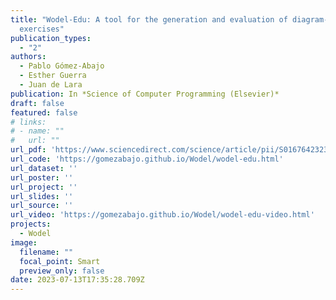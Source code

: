 ```yaml
---
title: "Wodel-Edu: A tool for the generation and evaluation of diagram-based
  exercises"
publication_types:
  - "2"
authors:
  - Pablo Gómez-Abajo
  - Esther Guerra
  - Juan de Lara
publication: In *Science of Computer Programming (Elsevier)*
draft: false
featured: false
# links:
# - name: ""
#   url: ""
url_pdf: 'https://www.sciencedirect.com/science/article/pii/S0167642323000825'
url_code: 'https://gomezabajo.github.io/Wodel/wodel-edu.html'
url_dataset: ''
url_poster: ''
url_project: ''
url_slides: ''
url_source: ''
url_video: 'https://gomezabajo.github.io/Wodel/wodel-edu-video.html'
projects:
  - Wodel
image:
  filename: ""
  focal_point: Smart
  preview_only: false
date: 2023-07-13T17:35:28.709Z
---
```


